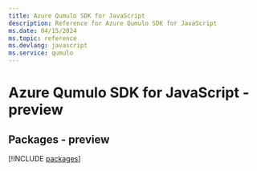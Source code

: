```yaml
---
title: Azure Qumulo SDK for JavaScript
description: Reference for Azure Qumulo SDK for JavaScript
ms.date: 04/15/2024
ms.topic: reference
ms.devlang: javascript
ms.service: qumulo
---
```

# Azure Qumulo SDK for JavaScript - preview
## Packages - preview
[!INCLUDE [packages](qumulo-index.md)]